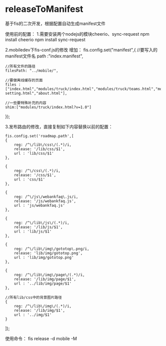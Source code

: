 # releaseToManifest
基于fis的二次开发，根据配置自动生成manifest文件

使用前的配置：
1.需要安装两个nodejs的模块cheerio、sync-request
	npm install cheerio
	npm install sync-request
   

2.mobiledev下fis-conf.js的修改
增加：
fis.config.set("manifest",{
	//要写入的manifest文件名
    path :"index.manifest",  

    //所有文件的路径
    filesPath: "../mobile/", 

    //要做离线缓存的页面
    files :["index.html","modules/truck/index.html","modules/truck/teams.html","modules/truck/drivers.html","modules/truck/organ-setting.html","about.html"],

    //一些要特殊补充的内容
    shim:["modules/truck/index.html?v=1.0"]
});

3.发布路由的修改，直接复制如下内容替换以前的配置：

	fis.config.set('roadmap.path',[
    {
        reg: /^\/lib\/css\/(.*)/i,
        release: '/lib/css/$1',
        url : 'lib/css/$1'
    },

    {
        reg: /^\/css\/(.*)/i,
        release: '/css/$1',
        url : 'css/$1'
    },

    {
        reg: /^\/js\/webankfaq\.js/i,
        release: '/js/webankfaq.js',
        url : 'js/webankfaq.js'
    },

    {
        reg: /^\/lib\/js\/(.*)/i,
        release: '/lib/js/$1',
        url : 'lib/js/$1'
    },

    {
        reg: /^\/lib\/img\/gototop\.png/i,
        release: 'lib/img/gototop.png',
        url : 'lib/img/gototop.png'
    },

    {
        reg: /^\/lib\/img\/page\/(.*)/i,
        release: '/lib/img/page/$1',
        url : '../lib/img/page/$1'
    },

    //所有lib/css中的背景图片路径
    {
        reg: /^\/lib\/img\/(.*)/i,
        release: '/lib/img/$1',
        url : '../img/$1'
    }
]);

使用命令：
	fis release -d mobile -M 